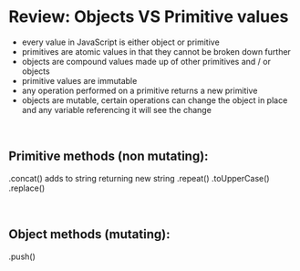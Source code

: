# Review: Objects VS Primitive values

- every value in JavaScript is either object or primitive
- primitives are atomic values in that they cannot be broken down further
- objects are compound values made up of other primitives and / or objects
- primitive values are immutable 
- any operation performed on a primitive returns a new primitive 
- objects are mutable, certain operations can change the object in place and any variable referencing it will see the change

<br>

## Primitive methods (non mutating):

.concat() adds to string returning new string
.repeat()
.toUpperCase()
.replace()

<br>

## Object methods (mutating):

.push() 